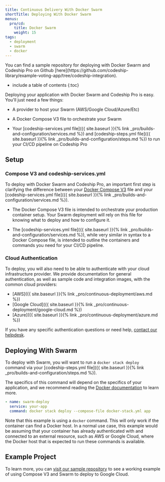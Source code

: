 ```yaml
---
title: Continuous Delivery With Docker Swarm
shortTitle: Deploying With Docker Swarm
menus:
  pro/cd:
    title: Docker Swarm
    weight: 15
tags:
  - deployment
  - swarm
  - docker
---
```


<div class="info-block">
You can find a sample repository for deploying with Docker Swarm and Codeship Pro on Github [here](https://github.com/codeship-library/example-voting-app/tree/codeship-integration).
</div>

* include a table of contents
{:toc}

Deploying your application with Docker Swarm and Codeship Pro is easy. You'll just need a few things:

- A provider to host your Swarm (AWS/Google Cloud/Azure/Etc)

- A Docker Compose V3 file to orchestrate your Swarm

- Your [codeship-services.yml file]({{ site.baseurl }}{% link _pro/builds-and-configuration/services.md %}) and [codeship-steps.yml file]({{ site.baseurl }}{% link _pro/builds-and-configuration/steps.md %}) to run your CI/CD pipeline on Codeship Pro

## Setup

### Compose V3 and codeship-services.yml

To deploy with Docker Swarm and Codeship Pro, an important first step is clarifying the difference between your [Docker Compose V3](https://docs.docker.com/compose/compose-file/) file and your [codeship-services.yml file]({{ site.baseurl }}{% link _pro/builds-and-configuration/services.md %}).

- The Docker Compose V3 file is intended to orchestrate your production container setup. Your Swarm deployment will rely on this file for knowing what to deploy and how to configure it.

- The [codeship-services.yml file]({{ site.baseurl }}{% link _pro/builds-and-configuration/services.md %}), while very similar in syntax to a Docker Compose file, is intended to outline the containers and commands you need for your CI/CD pipeline.

### Cloud Authentication

To deploy, you will also need to be able to authenticate with your cloud infrastructure provider. We provide documentation for general authentication, as well as sample code and integration images, with the common cloud providers:

- [AWS]({{ site.baseurl }}{% link _pro/continuous-deployment/aws.md %})
- [Google Cloud]({{ site.baseurl }}{% link _pro/continuous-deployment/google-cloud.md %})
- [Azure]({{ site.baseurl }}{% link _pro/continuous-deployment/azure.md %})

If you have any specific authentication questions or need help, [contact our helpdesk](https://helpdesk.codeship.com).

## Deploying With Swarm

To deploy with Swarm, you will want to run a `docker stack deploy` command via your [codeship-steps.yml file]({{ site.baseurl }}{% link _pro/builds-and-configuration/steps.md %}).

The specifics of this command will depend on the specifics of your application, and we recommend reading the [Docker documentation](https://docs.docker.com) to learn more.

```yml
- name: swarm-deploy
  service: your-app
  command: docker stack deploy --compose-file docker-stack.yml app
```

Note that this example is using a `docker` command. This will only work if the container can find a Docker host. In a normal use case, this example would be assuming that your container has already authenticated with and connected to an external resource, such as AWS or Google Cloud, where the Docker host that is expected to run these commands is available.

## Example Project

To learn more, you can [visit our sample repository](https://github.com/codeship-library/example-voting-app/tree/codeship-integration) to see a working example of using Compose V3 and Swarm to deploy to Google Cloud.
